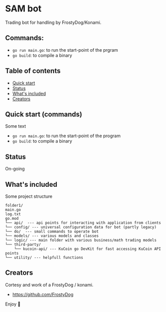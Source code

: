 # SAM bot

Trading bot for handling by FrostyDog/Konami.



## Commands:

- `go run main.go`: to run the start-point of the prgram
- `go build`: to compile a binary


## Table of contents

- [Quick start](#quick-start)
- [Status](#status)
- [What's included](#whats-included)
- [Creators](#creators)


## Quick start (commands)

Some text

- `go run main.go`: to run the start-point of the program
- `go build`: to compile a binary

## Status

On-going

## What's included

Some project structure

```text
folder1/
main.go
log.txt
go.mod
└── api/  --- api points for interacting with application from clients
└── config/ --- universal configuration data for bot (partly legacy)
└── do/  --- small commands to operate bot
└── models/ --- various models and classes
└── logic/ --- main folder with various business/math trading models
└── third-party/ 
    └── kucoin-api/ --- KuCoin go DevKit for fast accessing KuCoin API points
└── utility/ --- helpfull functions
```
## Creators

Cortesy and work of a FrostyDog / konami.

- <https://github.com/FrostyDog>

Enjoy :metal:
